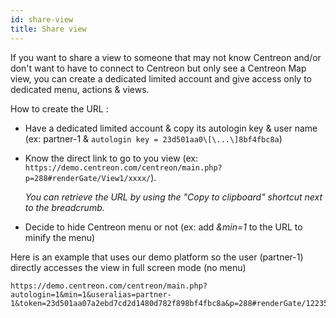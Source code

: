 ```yaml
---
id: share-view
title: Share view
---
```


If you want to share a view to someone that may not know Centreon and/or
don\'t want to have to connect to Centreon but only see a Centreon Map
view, you can create a dedicated limited account and give access only to
dedicated menu, actions & views.

How to create the URL :

-   Have a dedicated limited account & copy its autologin key & user
    name (ex: partner-1 & `autologin key = 23d501aa0\[\...\]8bf4fbc8a`)
-   Know the direct link to go to you view (ex:
    `https://demo.centreon.com/centreon/main.php?p=288#renderGate/View1/xxxx/`).
    
    *You can retrieve the URL by using the \"Copy to clipboard\"
    shortcut next to the breadcrumb.*
-   Decide to hide Centreon menu or not (ex: add *&min=1* to the URL to
    minify the menu)

Here is an example that uses our demo platform so the user (partner-1)
directly accesses the view in full screen mode (no menu)

```
https://demo.centreon.com/centreon/main.php?autologin=1&min=1&useralias=partner-1&token=23d501aa07a2ebd7cd2d1480d782f898bf4fbc8a&p=288#renderGate/122355/122354/HILLMORE%20Insurance
```
